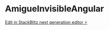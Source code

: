 # AmigueInvisibleAngular

[Edit in StackBlitz next generation editor ⚡️](https://stackblitz.com/~/github.com/marandnie/AmigueInvisibleAngular)